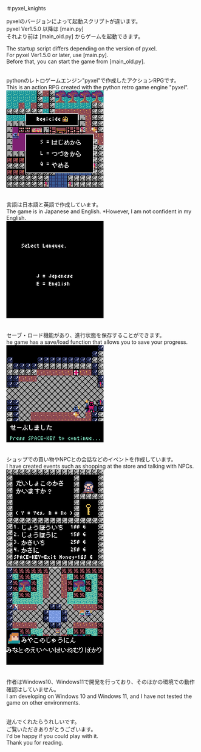 ＃pyxel_knights<br>

pyxelのバージョンによって起動スクリプトが違います。<br>
pyxel Ver1.5.0 以降は [main.py]<br>
それより前は [main_old.py] からゲームを起動できます。<br>

The startup script differs depending on the version of pyxel.<br>
For pyxel Ver1.5.0 or later, use [main.py].<br>
Before that, you can start the game from [main_old.py].<br>
<br>

pythonのレトロゲームエンジン"pyxel"で作成したアクションRPGです。<br>
This is an action RPG created with the python retro game engine "pyxel".<br>
![image1](./images/1.png)<br>
<br>

言語は日本語と英語で作成しています。<br>
The game is in Japanese and English. *However, I am not confident in my English.<br>
![image0](./images/0.png)<br>
<br>

セーブ・ロード機能があり、進行状態を保存することができます。<br>
he game has a save/load function that allows you to save your progress.<br>
![image3](./images/3.png)<br>
<br>

ショップでの買い物やNPCとの会話などのイベントを作成しています。<br>
I have created events such as shopping at the store and talking with NPCs.<br>
![image4](./images/4.png)<br>
![image5](./images/5.png)<br>
<br>

作者はWindows10、Windows11で開発を行っており、そのほかの環境での動作確認はしていません。<br>
I am developing on Windows 10 and Windows 11, and I have not tested the game on other environments.<br>
<br>

遊んでくれたらうれしいです。<br>
ご覧いただきありがとうございます。<br>
I'd be happy if you could play with it.<br>
Thank you for reading.<br>